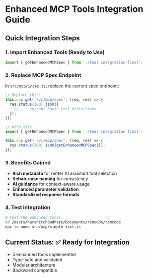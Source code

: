 # Enhanced MCP Tools Integration Guide

## Quick Integration Steps

### 1. Import Enhanced Tools (Ready to Use)
```typescript
import { getEnhancedMCPSpec } from './tool-integration-final';
```

### 2. Replace MCP Spec Endpoint
In `src/mcp/index.ts`, replace the current spec endpoint:

```typescript
// Replace this:
this.app.get('/v1/mcp/spec', (req, res) => {
  res.status(200).json({
    // ... current basic tool definitions
  });
});

// With this:
import { getEnhancedMCPSpec } from './tool-integration-final';

this.app.get('/v1/mcp/spec', (req, res) => {
  res.status(200).json(getEnhancedMCPSpec());
});
```

### 3. Benefits Gained
- **Rich metadata** for better AI assistant tool selection
- **Kebab-case naming** for consistency
- **AI guidance** for context-aware usage
- **Enhanced parameter validation**
- **Standardized response formats**

### 4. Test Integration
```bash
# Test the enhanced tools
cd /Users/harshitchoudhary/Documents/remcode/remcode
npx ts-node src/mcp/simple-test.ts
```

## Current Status: ✅ Ready for Integration
- 5 enhanced tools implemented
- Type-safe and validated
- Modular architecture
- Backward compatible
